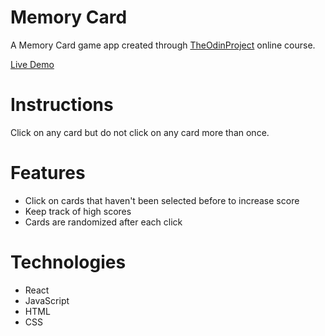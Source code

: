 # Memory Card

A Memory Card game app created through [TheOdinProject](https://www.theodinproject.com) online course.

[Live Demo](https://redraptor10.github.io/Memory-Card)

# Instructions

Click on any card but do not click on any card more than once.

# Features

- Click on cards that haven't been selected before to increase score
- Keep track of high scores
- Cards are randomized after each click

# Technologies

- React
- JavaScript
- HTML
- CSS